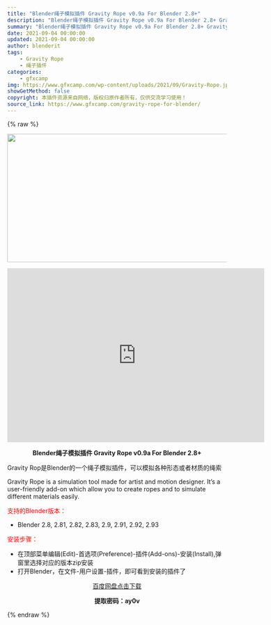 ```yaml
---
title: "Blender绳子模拟插件 Gravity Rope v0.9a For Blender 2.8+"
description: "Blender绳子模拟插件 Gravity Rope v0.9a For Blender 2.8+ Gravity Rop是Blender的一个绳子模拟插件，可以模拟各种形态或者材质的绳索 Gravi..."
summary: "Blender绳子模拟插件 Gravity Rope v0.9a For Blender 2.8+ Gravity Rop是Blender的一个绳子模拟插件，可以模拟各种形态或者材质的绳索 Gravi..."
date: 2021-09-04 00:00:00
updated: 2021-09-04 00:00:00
author: blenderit
tags: 
    - Gravity Rope
    - 绳子插件
categories:
    - gfxcamp
img: https://www.gfxcamp.com/wp-content/uploads/2021/09/Gravity-Rope.jpg
showGetMethod: false
copyright: 本插件资源来自网络，版权归原作者所有，仅供交流学习使用！
source_link: https://www.gfxcamp.com/gravity-rope-for-blender/
---
```


{% raw %}
<div><p><img decoding="async" class="aligncenter size-full wp-image-97785" src="https://www.gfxcamp.com/wp-content/uploads/2021/09/Gravity-Rope.jpg" data-src="https://www.gfxcamp.com/wp-content/uploads/2021/09/Gravity-Rope.jpg" alt="" width="590" height="295" data-srcset="https://www.gfxcamp.com/wp-content/uploads/2021/09/Gravity-Rope.jpg 590w, https://www.gfxcamp.com/wp-content/uploads/2021/09/Gravity-Rope-150x75.jpg 150w" data-sizes="(max-width: 590px) 100vw, 590px"></p><p style="text-align: center;"><iframe loading="lazy" src="https://player.youku.com/embed/XNTgwMzIzMTMyOA==" width="590" height="400" frameborder="0" allowfullscreen="allowfullscreen" data-mce-fragment="1"></iframe></p><p style="text-align: center;"><strong>Blender绳子模拟插件 Gravity Rope v0.9a For Blender 2.8+</strong></p><p>Gravity Rop是Blender的一个绳子模拟插件，可以模拟各种形态或者材质的绳索</p><p>Gravity Rope is a simulation tool made for artist and motion designer. It’s a user-friendly add-on which allow you to create ropes and to simulate different materials easily.</p><p style="text-align: left;"><span style="color: #ff0000;">支持的Blender版本：</span></p><ul>
<li style="text-align: left;">Blender 2.8, 2.81, 2.82, 2.83, 2.9, 2.91, 2.92, 2.93</li>
</ul><p style="text-align: left;"><span style="color: #ff0000;">安装步骤：</span></p><ul>
<li>在顶部菜单编辑(Edit)-首选项(Preference)-插件(Add-ons)-安装(Install),弹窗里选择对应的版本zip安装</li>
<li>打开Blender，在文件-用户设置-插件，即可看到安装的插件了</li>
</ul><p style="text-align: center;"><a class="maxbutton-3 maxbutton maxbutton-baidu" target="_blank" rel="noopener" href="https://pan.baidu.com/s/1xod-xFBfWXy9DOQG1G276Q"><span class="mb-text">百度网盘点击下载</span></a></p><p style="text-align: center;"><strong>提取密码：ay0v</strong></p></div>
<div style="display: none">gfxcamp</div>
{% endraw %}